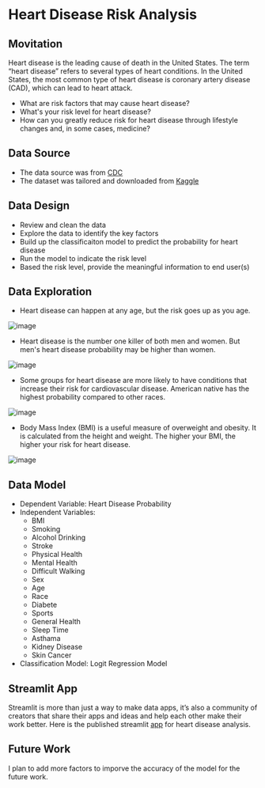 # Heart Disease Risk Analysis

## Movitation
Heart disease is the leading cause of death in the United States.  The term “heart disease” refers to several types of heart conditions. In the United States, the most common type of heart disease is coronary artery disease (CAD), which can lead to heart attack.

- What are risk factors that may cause heart disease?
- What's your risk level for heart disease? 
- How can you greatly reduce risk for heart disease through lifestyle changes and, in some cases, medicine? 

## Data Source
- The data source was from [CDC](https://data.cdc.gov/)
- The dataset was tailored and downloaded from [Kaggle](https://www.kaggle.com/datasets/kamilpytlak/personal-key-indicators-of-heart-disease/download?datasetVersionNumber=2)

## Data Design
- Review and clean the data
- Explore the data to identify the key factors
- Build up the classificaiton model to predict the probability for heart disease
- Run the model to indicate the risk level
- Based the risk level, provide the meaningful information to end user(s)

## Data Exploration

- Heart disease can happen at any age, but the risk goes up as you age.

![image](https://user-images.githubusercontent.com/97680882/205699619-7ecb6949-4302-4071-8223-e96ca6af9c69.png)

- Heart disease is the number one killer of both men and women. But men's heart disease probability may be higher than women. 

![image](https://user-images.githubusercontent.com/97680882/205700701-de990356-b8e0-4c80-a3d8-b3a45ff74655.png)

- Some groups for heart disease are more likely to have conditions that increase their risk for cardiovascular disease. American native has the highest probability compared to other races. 

![image](https://user-images.githubusercontent.com/97680882/205702299-e5c08eeb-9a05-441d-bb97-7d0ca3f577fe.png)

- Body Mass Index (BMI) is a useful measure of overweight and obesity. It is calculated from the height and weight. The higher your BMI, the higher your risk for heart disease. 

![image](https://user-images.githubusercontent.com/97680882/205705530-edc5c8d7-9760-4416-8544-96c4ed81f72a.png)

## Data Model
- Dependent Variable: Heart Disease Probability
- Independent Variables: 
  - BMI
  - Smoking
  - Alcohol Drinking
  - Stroke
  - Physical Health
  - Mental Health
  - Difficult Walking
  - Sex
  - Age
  - Race
  - Diabete
  - Sports
  - General Health
  - Sleep Time
  - Asthama
  - Kidney Disease
  - Skin Cancer
- Classification Model: Logit Regression Model

## Streamlit App
Streamlit is more than just a way to make data apps, it’s also a community of creators that share their apps and ideas and help each other make their work better. Here is the published streamlit [app](https://heartdisease.streamlit.app/) for heart disease analysis. 
 
## Future Work
I plan to add more factors to imporve the accuracy of the model for the future work.  
